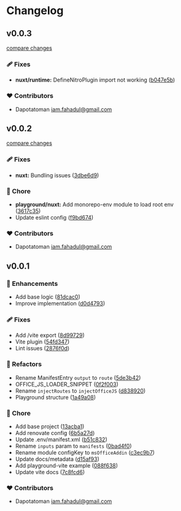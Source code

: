 # Changelog


## v0.0.3

[compare changes](https://github.com/dapotatoman/msoffice-addin/compare/v0.0.2...v0.0.3)

### 🩹 Fixes

- **nuxt/runtime:** DefineNitroPlugin import not working ([b047e5b](https://github.com/dapotatoman/msoffice-addin/commit/b047e5b))

### ❤️ Contributors

- Dapotatoman <iam.fahadul@gmail.com>

## v0.0.2

[compare changes](https://github.com/dapotatoman/msoffice-addin/compare/v0.0.1...v0.0.2)

### 🩹 Fixes

- **nuxt:** Bundling issues ([3dbe6d9](https://github.com/dapotatoman/msoffice-addin/commit/3dbe6d9))

### 🏡 Chore

- **playground/nuxt:** Add monorepo-env module to load root env ([3617c35](https://github.com/dapotatoman/msoffice-addin/commit/3617c35))
- Update eslint config ([f9bd674](https://github.com/dapotatoman/msoffice-addin/commit/f9bd674))

### ❤️ Contributors

- Dapotatoman <iam.fahadul@gmail.com>

## v0.0.1


### 🚀 Enhancements

- Add base logic ([81dcac0](https://github.com/dapotatoman/msoffice-addin/commit/81dcac0))
- Improve implementation ([d0d4793](https://github.com/dapotatoman/msoffice-addin/commit/d0d4793))

### 🩹 Fixes

- Add /vite export ([8d99729](https://github.com/dapotatoman/msoffice-addin/commit/8d99729))
- Vite plugin ([54fd347](https://github.com/dapotatoman/msoffice-addin/commit/54fd347))
- Lint issues ([2876f0d](https://github.com/dapotatoman/msoffice-addin/commit/2876f0d))

### 💅 Refactors

- Rename ManifestEntry `output` to `route` ([5de3b42](https://github.com/dapotatoman/msoffice-addin/commit/5de3b42))
- OFFICE_JS_LOADER_SNIPPET ([0f2f003](https://github.com/dapotatoman/msoffice-addin/commit/0f2f003))
- Rename `injectRoutes` to `injectOfficeJS` ([d838920](https://github.com/dapotatoman/msoffice-addin/commit/d838920))
- Playground structure ([1a49a08](https://github.com/dapotatoman/msoffice-addin/commit/1a49a08))

### 🏡 Chore

- Add base project ([13acba1](https://github.com/dapotatoman/msoffice-addin/commit/13acba1))
- Add renovate config ([6b5a27d](https://github.com/dapotatoman/msoffice-addin/commit/6b5a27d))
- Update .env/manifest.xml ([b51c832](https://github.com/dapotatoman/msoffice-addin/commit/b51c832))
- Rename `inputs` param to `manifests` ([0bad4f0](https://github.com/dapotatoman/msoffice-addin/commit/0bad4f0))
- Rename module configKey to `msOfficeAddin` ([c3ec9b7](https://github.com/dapotatoman/msoffice-addin/commit/c3ec9b7))
- Update docs/metadata ([d15af93](https://github.com/dapotatoman/msoffice-addin/commit/d15af93))
- Add playground-vite example ([088f638](https://github.com/dapotatoman/msoffice-addin/commit/088f638))
- Update vite docs ([7c8fcd6](https://github.com/dapotatoman/msoffice-addin/commit/7c8fcd6))

### ❤️ Contributors

- Dapotatoman <iam.fahadul@gmail.com>

